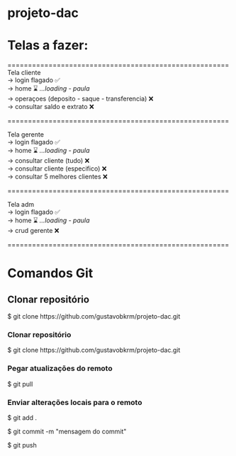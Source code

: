 # projeto-dac

<h1> Telas a fazer: </h1>

====================================================== <br>
Tela cliente <br>
-> login flagado ✅<br>
-> home ⌛ *...loading - paula*<br>
-> operaçoes (deposito - saque - transferencia) ❌ <br>
-> consultar saldo e extrato ❌ <br>

====================================================== <br>

Tela gerente <br>
-> login flagado ✅ <br>
-> home ⌛ *...loading - paula*<br>
-> consultar cliente (tudo) ❌ <br>
-> consultar cliente (especifico) ❌ <br>
-> consultar 5 melhores clientes ❌ <br>

====================================================== <br>

Tela adm <br>
-> login flagado ✅<br>
-> home ⌛ *...loading - paula*<br>
-> crud gerente ❌ <br>

====================================================== 


<h1> Comandos Git </h1>

<h2>Clonar repositório</h2>
<p>$ git clone https://github.com/gustavobkrm/projeto-dac.git </p>

<h3>Clonar repositório</h3>
<p>$ git clone https://github.com/gustavobkrm/projeto-dac.git </p>
<h3>Pegar atualizações do remoto</h3> 
<p>$ git pull </p>
<h3>Enviar alterações locais para o remoto </h3>
<p>$ git add . </p>
<p>$ git commit -m "mensagem do commit" </p>
<p>$ git push </p>
